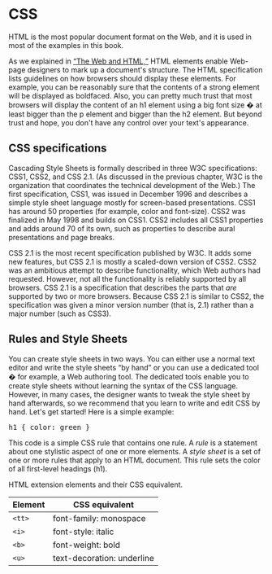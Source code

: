 <div class="chapter" id="css-h-1">
    <h1>CSS</h1>
    <p class="sidenote">
    HTML is the most popular document format on the Web, and it is used in
    most of the examples in this book.
    </p>
    <p>
    As we explained in
    <a class="chapref" href="https://www.wiumlie.no/2005/ala/html-h-1"
        ><q>The Web and HTML,</q></a
    >
    HTML elements enable Web-page designers to mark up a document's
    structure. The HTML specification lists guidelines on how browsers
    should display these elements. For example, you can be reasonably sure
    that the contents of a <span class="element">strong</span> element will
    be displayed as boldfaced. Also, you can pretty much trust that most
    browsers will display the content of an
    <span class="element">h1</span> element using a big font size � at least
    bigger than the <span class="element">p</span> element and bigger than
    the <span class="element">h2</span> element. But beyond trust and hope,
    you don't have any control over your text's appearance.
    </p>
    <div class="sidebar" id="specs">
    <h2 class="no-toc">CSS specifications</h2>
    <p>
        Cascading Style Sheets is formally described in three W3C
        specifications: CSS1, CSS2, and CSS 2.1. (As discussed in the previous
        chapter, W3C is the organization that coordinates the technical
        development of the Web.) The first specification, CSS1, was issued in
        December 1996 and describes a simple style sheet language mostly for
        screen-based presentations. CSS1 has around 50 properties (for
        example, <span class="property">color</span> and
        <span class="property">font-size</span>). CSS2 was finalized in May
        1998 and builds on CSS1. CSS2 includes all CSS1 properties and adds
        around 70 of its own, such as properties to describe aural
        presentations and page breaks.
    </p>
    <p>
        CSS 2.1 is the most recent specification published by W3C. It adds
        some new features, but CSS 2.1 is mostly a scaled-down version of
        CSS2. CSS2 was an ambitious attempt to describe functionality, which
        Web authors had requested. However, not all the functionality is
        reliably supported by all browsers. CSS 2.1 is a specification that
        describes the parts that <em>are</em> supported by two or more
        browsers. Because CSS 2.1 is similar to CSS2, the specification was
        given a minor version number (that is, 2.1) rather than a major number
        (such as CSS3).
    </p>
    </div>
    <div class="section" id="rules">
    <h2>Rules and Style Sheets</h2>
    <p>
        You can create style sheets in two ways. You can either use a normal
        text editor and write the style sheets <q>by hand</q> or you can use a
        dedicated tool � for example, a Web authoring tool. The dedicated
        tools enable you to create style sheets without learning the syntax of
        the CSS language. However, in many cases, the designer wants to tweak
        the style sheet by hand afterwards, so we recommend that you learn to
        write and edit CSS by hand. Let's get started! Here is a simple
        example:
    </p>
    <pre class="CSS" style="position: relative">h1 { color: green }
<div class="open_grepper_editor" title="Edit &amp; Save To Grepper"></div></pre>
    <p>
        This code is a simple CSS rule that contains one rule. A
        <dfn id="dfn-rule">rule</dfn> is a statement about one stylistic
        aspect of one or more elements. A
        <dfn id="dfn-style-sheet">style sheet</dfn> is a set of one or more
        rules that apply to an HTML document. This rule sets the color of all
        first-level headings (<span class="element">h1</span>).
    </p>
    <div class="table">
        <p class="caption">
        HTML extension elements and their CSS equivalent.
        </p>
        <table class="lined">
        <thead>
            <tr>
            <th>Element</th>
            <th>CSS equivalent</th>
            </tr>
        </thead>
        <tbody>
            <tr>
            <td><code>&lt;tt&gt;</code></td>
            <td><span class="css">font-family: monospace</span></td>
            </tr>
            <tr>
            <td><code>&lt;i&gt;</code></td>
            <td><span class="css">font-style: italic</span></td>
            </tr>
            <tr>
            <td><code>&lt;b&gt;</code></td>
            <td><span class="css">font-weight: bold</span></td>
            </tr>
            <tr>
            <td><code>&lt;u&gt;</code></td>
            <td><span class="css">text-decoration: underline</span></td>
            </tr>
        </tbody>
        </table>
    </div>
    </div>
</div>
